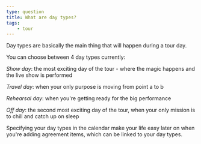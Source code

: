 ```yaml
---
type: question
title: What are day types?
tags:
    - tour
---
```


Day types are basically the main thing that will happen during a tour day.

You can choose between 4 day types currently:


*Show day*: the most exciting day of the tour - where the magic happens and the live show is performed


*Travel day*: when your only purpose is moving from point a to b


*Rehearsal day*: when you're getting ready for the big performance


*Off day*: the second most exciting day of the tour, when your only mission is to chill and catch up on sleep

Specifying your day types in the calendar make your life easy later on when you're adding agreement items, which can be linked to your day types.
